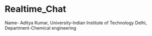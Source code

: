 # Realtime_Chat
Name- Aditya Kumar,
University-Indian Institute of Technology Delhi,
Department-Chemical engineering

